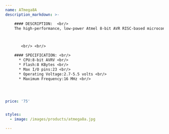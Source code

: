 ```yaml
---
name: ATmega8A
description_markdown: >-

    #### DESCRIPTION:  <br/>
    The high-performance, low-power Atmel 8-bit AVR RISC-based microcontroller combines 8KB ISP flash memory with read-while-write capabilities, 512B EEPROM, 1KB SRAM, 23 general purpose I/O lines, 32 general purpose working registers, three flexible timer/counters with compare modes, internal and external interrupts,serial programmable USART, a byte oriented two-wire serial interface, 6-channel 10-bit A/D converter (8-channel in TQFP and QFN/MLF packages.



       <br/> <br/>

    #### SPECIFICATION: <br/>
      * CPU:8-bit AVRV <br/>
      * Flash:8 KBytes <br/>
      * Max I/O pins:23 <br/>
      * Operating Voltage:2.7-5.5 volts <br/>
      * Maximum Frequency:16 MHz <br/>




price: '75'


styles:
  - image: /images/products/atmega8a.jpg

---
```

